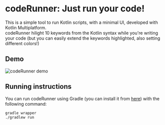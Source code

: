 # codeRunner: Just run your code!
This is a simple tool to run Kotlin scripts, with a minimal UI, developed with Kotlin Multiplatform.
<br>
codeRunner hilight 10 keywords from the Kotlin syntax while you're writing your code (but you can easily extend the keywords highlighted, also setting different colors!)
## Demo
![codeRunner demo](https://github.com/user-attachments/assets/7ca365a3-9e14-4dea-bdea-68961c86af65)
## Running instructions
You can run codeRunner using Gradle (you can install it from [here](https://gradle.org/install/)) with the following command:
```
gradle wrapper
./gradlew run
```
